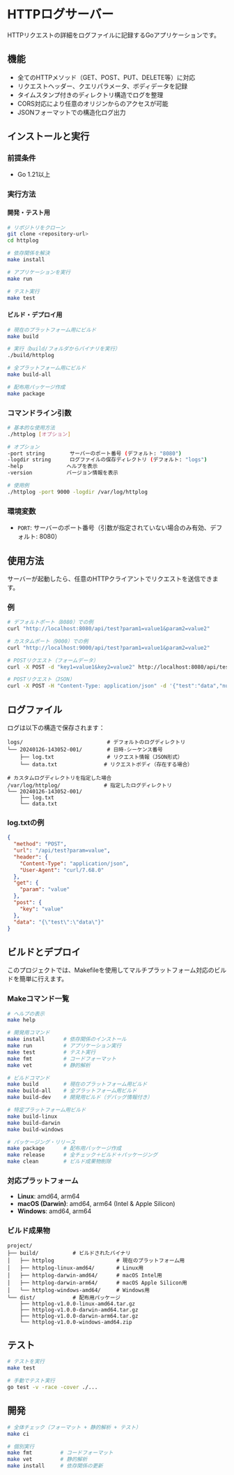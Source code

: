 # HTTPログサーバー

HTTPリクエストの詳細をログファイルに記録するGoアプリケーションです。

## 機能

- 全てのHTTPメソッド（GET、POST、PUT、DELETE等）に対応
- リクエストヘッダー、クエリパラメータ、ボディデータを記録
- タイムスタンプ付きのディレクトリ構造でログを整理
- CORS対応により任意のオリジンからのアクセスが可能
- JSONフォーマットでの構造化ログ出力

## インストールと実行

### 前提条件
- Go 1.21以上

### 実行方法

#### 開発・テスト用
```bash
# リポジトリをクローン
git clone <repository-url>
cd httplog

# 依存関係を解決
make install

# アプリケーションを実行
make run

# テスト実行
make test
```

#### ビルド・デプロイ用
```bash
# 現在のプラットフォーム用にビルド
make build

# 実行（build/フォルダからバイナリを実行）
./build/httplog

# 全プラットフォーム用にビルド
make build-all

# 配布用パッケージ作成
make package
```

### コマンドライン引数

```bash
# 基本的な使用方法
./httplog [オプション]

# オプション
-port string        サーバーのポート番号 (デフォルト: "8080")
-logdir string      ログファイルの保存ディレクトリ (デフォルト: "logs")
-help              ヘルプを表示
-version           バージョン情報を表示

# 使用例
./httplog -port 9000 -logdir /var/log/httplog
```

### 環境変数
- `PORT`: サーバーのポート番号（引数が指定されていない場合のみ有効、デフォルト: 8080）

## 使用方法

サーバーが起動したら、任意のHTTPクライアントでリクエストを送信できます。

### 例

```bash
# デフォルトポート（8080）での例
curl "http://localhost:8080/api/test?param1=value1&param2=value2"

# カスタムポート（9000）での例
curl "http://localhost:9000/api/test?param1=value1&param2=value2"

# POSTリクエスト（フォームデータ）
curl -X POST -d "key1=value1&key2=value2" http://localhost:8080/api/test

# POSTリクエスト（JSON）
curl -X POST -H "Content-Type: application/json" -d '{"test":"data","number":123}' http://localhost:8080/api/test
```

## ログファイル

ログは以下の構造で保存されます：

```
logs/                           # デフォルトのログディレクトリ
└── 20240126-143052-001/        # 日時-シーケンス番号
    ├── log.txt                 # リクエスト情報（JSON形式）
    └── data.txt               # リクエストボディ（存在する場合）

# カスタムログディレクトリを指定した場合
/var/log/httplog/              # 指定したログディレクトリ
└── 20240126-143052-001/
    ├── log.txt
    └── data.txt
```

### log.txtの例

```json
{
  "method": "POST",
  "url": "/api/test?param=value",
  "header": {
    "Content-Type": "application/json",
    "User-Agent": "curl/7.68.0"
  },
  "get": {
    "param": "value"
  },
  "post": {
    "key": "value"
  },
  "data": "{\"test\":\"data\"}"
}
```

## ビルドとデプロイ

このプロジェクトでは、Makefileを使用してマルチプラットフォーム対応のビルドを簡単に行えます。

### Makeコマンド一覧

```bash
# ヘルプの表示
make help

# 開発用コマンド
make install      # 依存関係のインストール
make run          # アプリケーション実行
make test         # テスト実行
make fmt          # コードフォーマット
make vet          # 静的解析

# ビルドコマンド
make build        # 現在のプラットフォーム用ビルド
make build-all    # 全プラットフォーム用ビルド
make build-dev    # 開発用ビルド（デバッグ情報付き）

# 特定プラットフォーム用ビルド
make build-linux
make build-darwin
make build-windows

# パッケージング・リリース
make package      # 配布用パッケージ作成
make release      # 全チェック＋ビルド＋パッケージング
make clean        # ビルド成果物削除
```

### 対応プラットフォーム

- **Linux**: amd64, arm64
- **macOS (Darwin)**: amd64, arm64 (Intel & Apple Silicon)
- **Windows**: amd64, arm64

### ビルド成果物

```
project/
├── build/           # ビルドされたバイナリ
│   ├── httplog                    # 現在のプラットフォーム用
│   ├── httplog-linux-amd64/       # Linux用
│   ├── httplog-darwin-amd64/      # macOS Intel用
│   ├── httplog-darwin-arm64/      # macOS Apple Silicon用
│   └── httplog-windows-amd64/     # Windows用
└── dist/            # 配布用パッケージ
    ├── httplog-v1.0.0-linux-amd64.tar.gz
    ├── httplog-v1.0.0-darwin-amd64.tar.gz
    ├── httplog-v1.0.0-darwin-arm64.tar.gz
    └── httplog-v1.0.0-windows-amd64.zip
```

## テスト

```bash
# テストを実行
make test

# 手動でテスト実行
go test -v -race -cover ./...
```

## 開発

```bash
# 全体チェック（フォーマット + 静的解析 + テスト）
make ci

# 個別実行
make fmt         # コードフォーマット
make vet         # 静的解析
make install     # 依存関係の更新
```
